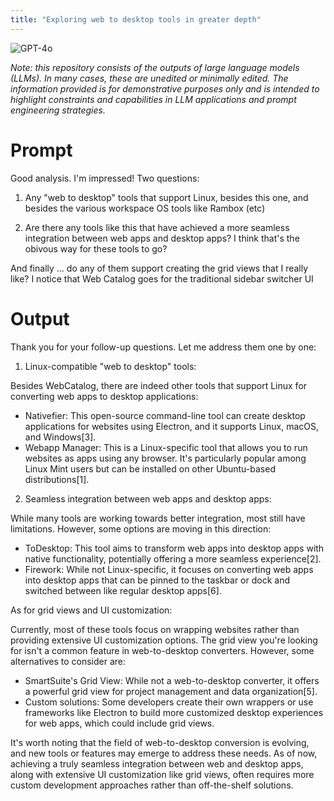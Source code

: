 ```yaml
---
title: "Exploring web to desktop tools in greater depth"
---
```

![GPT-4o](https://img.shields.io/badge/GPT--4o-3333FF?style=for-the-badge&logo=openai&logoColor=white)



*Note: this repository consists of the outputs of large language models (LLMs). In many cases, these are unedited or minimally edited. The information provided is for demonstrative purposes only and is intended to highlight constraints and capabilities in LLM applications and prompt engineering strategies.*


# Prompt

Good analysis. I'm impressed! Two questions:

1) Any "web to desktop" tools that support Linux, besides this one, and besides the various workspace OS tools like Rambox (etc)

2) Are there any tools like this that have achieved a more seamless integration between web apps and desktop apps? I think that's the obivous way for these tools to go?

And finally ... do any of them support creating the grid views that I really like? I notice that Web Catalog goes for the traditional sidebar switcher UI

# Output

Thank you for your follow-up questions. Let me address them one by one:

1) Linux-compatible "web to desktop" tools:

Besides WebCatalog, there are indeed other tools that support Linux for converting web apps to desktop applications:

- Nativefier: This open-source command-line tool can create desktop applications for websites using Electron, and it supports Linux, macOS, and Windows[3].
- Webapp Manager: This is a Linux-specific tool that allows you to run websites as apps using any browser. It's particularly popular among Linux Mint users but can be installed on other Ubuntu-based distributions[1].

2) Seamless integration between web apps and desktop apps:

While many tools are working towards better integration, most still have limitations. However, some options are moving in this direction:

- ToDesktop: This tool aims to transform web apps into desktop apps with native functionality, potentially offering a more seamless experience[2].
- Firework: While not Linux-specific, it focuses on converting web apps into desktop apps that can be pinned to the taskbar or dock and switched between like regular desktop apps[6].

As for grid views and UI customization:

Currently, most of these tools focus on wrapping websites rather than providing extensive UI customization options. The grid view you're looking for isn't a common feature in web-to-desktop converters. However, some alternatives to consider are:

- SmartSuite's Grid View: While not a web-to-desktop converter, it offers a powerful grid view for project management and data organization[5].
- Custom solutions: Some developers create their own wrappers or use frameworks like Electron to build more customized desktop experiences for web apps, which could include grid views.

It's worth noting that the field of web-to-desktop conversion is evolving, and new tools or features may emerge to address these needs. As of now, achieving a truly seamless integration between web and desktop apps, along with extensive UI customization like grid views, often requires more custom development approaches rather than off-the-shelf solutions.

 